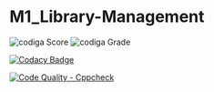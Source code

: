 # M1_Library-Management

![codiga Score](https://api.codiga.io/project/32271/score/svg)
![codiga Grade](https://api.codiga.io/project/32271/status/svg)

[![Codacy Badge](https://app.codacy.com/project/badge/Grade/8d3fbf28ac154572bedd91f75f8e6718)](https://www.codacy.com/gh/Balaveeraseshu/M1_Library-Management/dashboard?utm_source=github.com&amp;utm_medium=referral&amp;utm_content=Balaveeraseshu/M1_Library-Management&amp;utm_campaign=Badge_Grade)


[![Code Quality - Cppcheck](https://github.com/Balaveeraseshu/M1_Library-Management/actions/workflows/c-cpp.yml/badge.svg)](https://github.com/Balaveeraseshu/M1_Library-Management/actions/workflows/c-cpp.yml)
